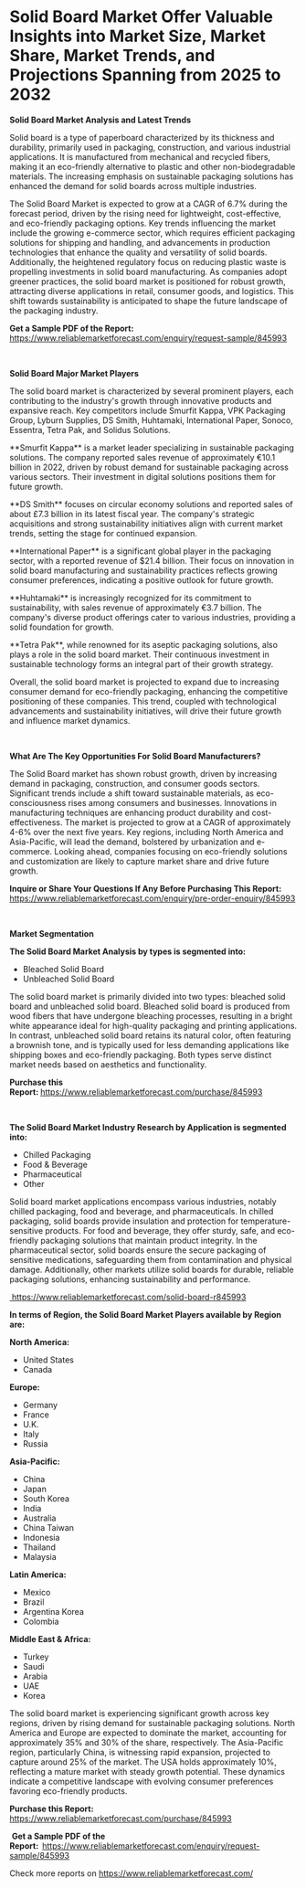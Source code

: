 <p><h1>Solid Board Market Offer Valuable Insights into Market Size, Market Share, Market Trends, and Projections Spanning from 2025 to 2032</h1></p><p><strong>Solid Board Market Analysis and Latest Trends</strong></p>
<p><p>Solid board is a type of paperboard characterized by its thickness and durability, primarily used in packaging, construction, and various industrial applications. It is manufactured from mechanical and recycled fibers, making it an eco-friendly alternative to plastic and other non-biodegradable materials. The increasing emphasis on sustainable packaging solutions has enhanced the demand for solid boards across multiple industries.</p><p>The Solid Board Market is expected to grow at a CAGR of 6.7% during the forecast period, driven by the rising need for lightweight, cost-effective, and eco-friendly packaging options. Key trends influencing the market include the growing e-commerce sector, which requires efficient packaging solutions for shipping and handling, and advancements in production technologies that enhance the quality and versatility of solid boards. Additionally, the heightened regulatory focus on reducing plastic waste is propelling investments in solid board manufacturing. As companies adopt greener practices, the solid board market is positioned for robust growth, attracting diverse applications in retail, consumer goods, and logistics. This shift towards sustainability is anticipated to shape the future landscape of the packaging industry.</p></p>
<p><strong>Get a Sample PDF of the Report:&nbsp;</strong> <a href="https://www.reliablemarketforecast.com/enquiry/request-sample/845993?utm_campaign=2800&utm_medium=2&utm_source=Github&utm_content=ia&utm_term=01042025&utm_id=solid-board">https://www.reliablemarketforecast.com/enquiry/request-sample/845993</a></p>
<p>&nbsp;</p>
<p><strong>Solid Board Major Market Players</strong></p>
<p><p>The solid board market is characterized by several prominent players, each contributing to the industry's growth through innovative products and expansive reach. Key competitors include Smurfit Kappa, VPK Packaging Group, Lyburn Supplies, DS Smith, Huhtamaki, International Paper, Sonoco, Essentra, Tetra Pak, and Solidus Solutions.</p><p>**Smurfit Kappa** is a market leader specializing in sustainable packaging solutions. The company reported sales revenue of approximately €10.1 billion in 2022, driven by robust demand for sustainable packaging across various sectors. Their investment in digital solutions positions them for future growth.</p><p>**DS Smith** focuses on circular economy solutions and reported sales of about £7.3 billion in its latest fiscal year. The company's strategic acquisitions and strong sustainability initiatives align with current market trends, setting the stage for continued expansion.</p><p>**International Paper** is a significant global player in the packaging sector, with a reported revenue of $21.4 billion. Their focus on innovation in solid board manufacturing and sustainability practices reflects growing consumer preferences, indicating a positive outlook for future growth.</p><p>**Huhtamaki** is increasingly recognized for its commitment to sustainability, with sales revenue of approximately €3.7 billion. The company's diverse product offerings cater to various industries, providing a solid foundation for growth.</p><p>**Tetra Pak**, while renowned for its aseptic packaging solutions, also plays a role in the solid board market. Their continuous investment in sustainable technology forms an integral part of their growth strategy.</p><p>Overall, the solid board market is projected to expand due to increasing consumer demand for eco-friendly packaging, enhancing the competitive positioning of these companies. This trend, coupled with technological advancements and sustainability initiatives, will drive their future growth and influence market dynamics.</p></p>
<p>&nbsp;</p>
<p><strong>What Are The Key Opportunities For Solid Board Manufacturers?</strong></p>
<p><p>The Solid Board market has shown robust growth, driven by increasing demand in packaging, construction, and consumer goods sectors. Significant trends include a shift toward sustainable materials, as eco-consciousness rises among consumers and businesses. Innovations in manufacturing techniques are enhancing product durability and cost-effectiveness. The market is projected to grow at a CAGR of approximately 4-6% over the next five years. Key regions, including North America and Asia-Pacific, will lead the demand, bolstered by urbanization and e-commerce. Looking ahead, companies focusing on eco-friendly solutions and customization are likely to capture market share and drive future growth.</p></p>
<p><strong>Inquire or Share Your Questions If Any Before Purchasing This Report:</strong> <a href="https://www.reliablemarketforecast.com/enquiry/pre-order-enquiry/845993?utm_campaign=2800&utm_medium=2&utm_source=Github&utm_content=ia&utm_term=01042025&utm_id=solid-board">https://www.reliablemarketforecast.com/enquiry/pre-order-enquiry/845993</a></p>
<p>&nbsp;</p>
<p><strong>Market Segmentation</strong></p>
<p><strong>The Solid Board Market Analysis by types is segmented into:</strong></p>
<p><ul><li>Bleached Solid Board</li><li>Unbleached Solid Board</li></ul></p>
<p><p>The solid board market is primarily divided into two types: bleached solid board and unbleached solid board. Bleached solid board is produced from wood fibers that have undergone bleaching processes, resulting in a bright white appearance ideal for high-quality packaging and printing applications. In contrast, unbleached solid board retains its natural color, often featuring a brownish tone, and is typically used for less demanding applications like shipping boxes and eco-friendly packaging. Both types serve distinct market needs based on aesthetics and functionality.</p></p>
<p><strong>Purchase this Report:&nbsp;</strong><a href="https://www.reliablemarketforecast.com/purchase/845993?utm_campaign=2800&utm_medium=2&utm_source=Github&utm_content=ia&utm_term=01042025&utm_id=solid-board">https://www.reliablemarketforecast.com/purchase/845993</a></p>
<p>&nbsp;</p>
<p><strong>The Solid Board Market Industry Research by Application is segmented into:</strong></p>
<p><ul><li>Chilled Packaging</li><li>Food & Beverage</li><li>Pharmaceutical</li><li>Other</li></ul></p>
<p><p>Solid board market applications encompass various industries, notably chilled packaging, food and beverage, and pharmaceuticals. In chilled packaging, solid boards provide insulation and protection for temperature-sensitive products. For food and beverage, they offer sturdy, safe, and eco-friendly packaging solutions that maintain product integrity. In the pharmaceutical sector, solid boards ensure the secure packaging of sensitive medications, safeguarding them from contamination and physical damage. Additionally, other markets utilize solid boards for durable, reliable packaging solutions, enhancing sustainability and performance.</p></p>
<p><a href="https://www.reliablemarketforecast.com/solid-board-r845993?utm_campaign=2800&utm_medium=2&utm_source=Github&utm_content=ia&utm_term=01042025&utm_id=solid-board">&nbsp;https://www.reliablemarketforecast.com/solid-board-r845993</a></p>
<p><strong>In terms of Region, the Solid Board Market Players available by Region are:</strong></p>
<p>
    <p> <strong> North America: </strong>
        <ul>
            <li>United States</li>
            <li>Canada</li>
        </ul>
        </p> 
    <p> <strong> Europe: </strong>
        <ul>
            <li>Germany</li>
            <li>France</li>
            <li>U.K.</li>
            <li>Italy</li>
            <li>Russia</li>
        </ul>
        </p> 
    <p> <strong> Asia-Pacific: </strong>
        <ul>
            <li>China</li>
            <li>Japan</li>
            <li>South Korea</li>
            <li>India</li>
            <li>Australia</li>
            <li>China Taiwan</li>
            <li>Indonesia</li>
            <li>Thailand</li>
            <li>Malaysia</li>
        </ul>
        </p> 
    <p> <strong> Latin America: </strong>
        <ul>
            <li>Mexico</li>
            <li>Brazil</li>
            <li>Argentina Korea</li>
            <li>Colombia</li>
        </ul>
        </p> 
    <p> <strong> Middle East & Africa: </strong>
        <ul>
            <li>Turkey</li>
            <li>Saudi</li>
            <li>Arabia</li>
            <li>UAE</li>
            <li>Korea</li>
        </ul>
    </p>
    </p>
<p><p>The solid board market is experiencing significant growth across key regions, driven by rising demand for sustainable packaging solutions. North America and Europe are expected to dominate the market, accounting for approximately 35% and 30% of the share, respectively. The Asia-Pacific region, particularly China, is witnessing rapid expansion, projected to capture around 25% of the market. The USA holds approximately 10%, reflecting a mature market with steady growth potential. These dynamics indicate a competitive landscape with evolving consumer preferences favoring eco-friendly products.</p></p>
<p><strong>Purchase this Report: </strong><a href="https://www.reliablemarketforecast.com/purchase/845993?utm_campaign=2800&utm_medium=2&utm_source=Github&utm_content=ia&utm_term=01042025&utm_id=solid-board">https://www.reliablemarketforecast.com/purchase/845993</a></p>
<p>&nbsp;<strong>Get a Sample PDF of the Report:&nbsp;&nbsp;</strong><a href="https://www.reliablemarketforecast.com/enquiry/request-sample/845993?utm_campaign=2800&utm_medium=2&utm_source=Github&utm_content=ia&utm_term=01042025&utm_id=solid-board">https://www.reliablemarketforecast.com/enquiry/request-sample/845993</a></p>
<p><strong></strong></p>
<p>Check more reports on <a href="https://www.reliablemarketforecast.com/?utm_campaign=2800&utm_medium=2&utm_source=Github&utm_content=ia&utm_term=01042025&utm_id=solid-board">https://www.reliablemarketforecast.com/</a></p>
